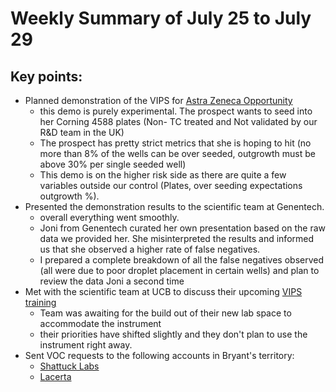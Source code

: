 # Weekly Summary of July 25 to July 29

## Key points:
- Planned demonstration of the VIPS for [Astra Zeneca Opportunity](https://advancedinstruments.lightning.force.com/lightning/r/Opportunity/0064x00000Fm9ACAAZ/view)
  - this demo is purely experimental.  The prospect wants to seed into her Corning 4588 plates (Non- TC treated and Not validated by our R&D team in the UK)
  - The prospect has pretty strict metrics that she is hoping to hit (no more than 8% of the wells can be over seeded, outgrowth must be above 30% per single seeded well)
  - This demo is on the higher risk side as there are quite a few variables outside our control (Plates, over seeding expectations outgrowth %).
- Presented the demonstration results to the scientific team at Genentech.
  - overall everything went smoothly.
  - Joni from Genentech curated her own presentation based on the raw data we provided her.  She misinterpreted the results and informed us that she observed a higher rate of false negatives.
  - I prepared a complete breakdown of all the false negatives observed (all were due to poor droplet placement in certain wells) and plan to review the data Joni a second time
- Met with the scientific team at UCB to discuss their upcoming [VIPS training](https://advancedinstruments.lightning.force.com/lightning/r/WorkOrder/0WO4x000001qFVxGAM/view)
  - Team was awaiting for the build out of their new lab space to accommodate the instrument
  - their priorities have shifted slightly and they don't plan to use the instrument right away.
- Sent VOC requests to the following accounts in Bryant's territory:
  - [Shattuck Labs](https://advancedinstruments.lightning.force.com/lightning/r/Account/0014x00000sbcxRAAQ/view?ws=%2Flightning%2Fr%2FReport%2F00O4x000004YfofEAC%2Fview%3FqueryScope%3DuserFolders)
  - [Lacerta](https://advancedinstruments.lightning.force.com/lightning/r/Account/0014x00000sbcmaAAA/view?ws=%2Flightning%2Fr%2FReport%2F00O4x000004YfofEAC%2Fview%3FqueryScope%3DuserFolders)
